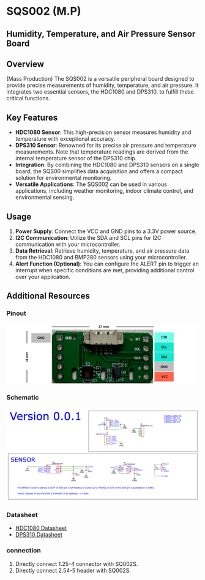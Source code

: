 # SQS002 (M.P)

## Humidity, Temperature, and Air Pressure Sensor Board

## Overview

(Mass Production) The SQS002 is a versatile peripheral board designed to provide precise measurements of humidity, temperature, and air pressure. It integrates two essential sensors, the HDC1080 and DPS310, to fulfill these critical functions.

## Key Features

* **HDC1080 Sensor**: This high-precision sensor measures humidity and temperature with exceptional accuracy.
* **DPS310 Sensor**: Renowned for its precise air pressure and temperature measurements. Note that temperature readings are derived from the internal temperature sensor of the DPS310 chip.
* **Integration**: By combining the HDC1080 and DPS310 sensors on a single board, the SQS00 simplifies data acquisition and offers a compact solution for environmental monitoring.
* **Versatile Applications**: The SQS002 can be used in various applications, including weather monitoring, indoor climate control, and environmental sensing.

## Usage

1. **Power Supply**: Connect the VCC and GND pins to a 3.3V power source.
2. **I2C Communication**: Utilize the SDA and SCL pins for I2C communication with your microcontroller.
3. **Data Retrieval**: Retrieve humidity, temperature, and air pressure data from the HDC1080 and BMP280 sensors using your microcontroller.
4. **Alert Function (Optional)**: You can configure the ALERT pin to trigger an interrupt when specific conditions are met, providing additional control over your application.

## Additional Resources

### Pinout

![SQS002 Pinout Diagram](pinout.png)

### Schematic

![SQS002 Schematic Diagram](schematic.png)

### Datasheet

* [HDC1080 Datasheet](hdc1080.pdf)
* [DPS310 Datasheet](dps310.pdf)

### connection

1. Directly connect 1.25-4 connector with SQ002S.
2. Directly connect 2.54-5 header with SQ002S.
